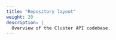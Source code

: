 ```yaml
---
title: "Repository layout"
weight: 20
description: |
  Overview of the Cluster API codebase.
---
```



